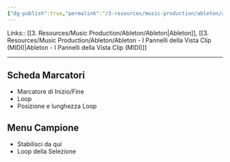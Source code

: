 ```yaml
---
{"dg-publish":true,"permalink":"/3-resources/music-production/ableton/ableton-marcatori/","tags":["note"]}
---
```


Links:: [[3. Resources/Music Production/Ableton/Ableton\|Ableton]], [[3. Resources/Music Production/Ableton/Ableton - I Pannelli della Vista Clip (MIDI)\|Ableton - I Pannelli della Vista Clip (MIDI)]]

---
## Scheda Marcatori

- Marcatore di Inizio/Fine
- Loop
- Posizione e lunghezza Loop


## Menu Campione

- Stabilisci da qui
- Loop della Selezione


